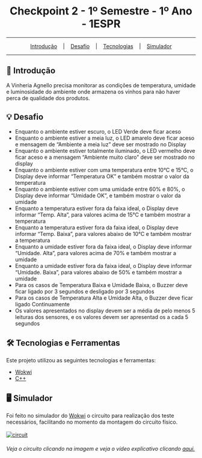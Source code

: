 <h1 align="center">Checkpoint 2 - 1º Semestre - 1º Ano - 1ESPR</h1>

<hr/>

<p align="center">
  <a href="#pushpin-Introdução">Introdução</a>
  &nbsp;&nbsp;&nbsp;|&nbsp;&nbsp;&nbsp;
  <a href="#bulb-Desafio">Desafio</a>
  &nbsp;&nbsp;&nbsp;|&nbsp;&nbsp;&nbsp;
  <a href="#hammer_and_wrench-Tecnologias">Tecnologias</a>
  &nbsp;&nbsp;&nbsp;|&nbsp;&nbsp;&nbsp;
  <a href="#desktop_computer-Simulador">Simulador</a>
</p>

<hr/>

## :pushpin: Introdução
A Vinheria Agnello precisa monitorar as condições de temperatura, umidade e luminosidade do ambiente onde armazena os vinhos para não haver perca de qualidade dos produtos.

## :bulb: Desafio
<ul>
  <li>Enquanto o ambiente estiver escuro, o LED Verde deve ficar aceso</li>
  <li>Enquanto o ambiente estiver a meia luz, o LED amarelo deve ficar aceso e mensagem de “Ambiente a meia luz” deve ser mostrado no Display</li>
  <li>Enquanto o ambiente estiver totalmente iluminado, o LED vermelho deve ficar aceso e a mensagem “Ambiente muito claro” deve ser mostrado no display</li>
  <li>Enquanto o ambiente estiver com uma temperatura entre 10°C e 15°C, o Display deve informar “Temperatura OK” e também mostrar o valor da temperatura</li>
  <li>Enquanto o ambiente estiver com uma umidade entre 60% e 80%, o Display deve informar “Umidade OK”, e também mostrar o valor da umidade</li>
  <li>Enquanto a temperatura estiver fora da faixa ideal, o Display deve informar “Temp. Alta”, para valores acima de 15°C e também mostrar a temperatura</li>
  <li>Enquanto a temperatura estiver fora da faixa ideal, o Display deve informar “Temp. Baixa”, para valores abaixo de 10°C e também mostrar a temperatura</li>
  <li>Enquanto a umidade estiver fora da faixa ideal, o Display deve informar “Umidade. Alta”, para valores acima de 70% e também mostrar a umidade</li>
  <li>Enquanto a umidade estiver fora da faixa ideal, o Display deve informar “Umidade. Baixa”, para valores abaixo de 50% e também mostrar a umidade</li>
  <li>Para os casos de Temperatura Baixa e Umidade Baixa, o Buzzer deve ficar ligado por 3 segundos e desligado por 3 segundos</li>
  <li>Para os casos de Temperatura Alta e Umidade Alta, o Buzzer deve ficar ligado Continuamente</li>
  <li>Os valores apresentados no display devem ser a média de pelo menos 5 leituras dos sensores, e os valores devem ser apresentad os a cada 5 segundos</li>
</ul>

## :hammer_and_wrench: Tecnologias e Ferramentas
Este projeto utilizou as seguintes tecnologias e ferramentas:
* [Wokwi](https://wokwi.com/)
* [C++](https://pt.wikipedia.org/wiki/C%2B%2B)

## :desktop_computer: Simulador
Foi feito no simulador do [Wokwi](https://wokwi.com/) o circuito para realização dos teste necessários, facilitando no momento da montagem do circuito físico.
<br/><br/>
<a href="https://wokwi.com/projects/378149597869460481" target="_blank">
  <img src="https://github.com/studies2023-FIAP-ES-553521-ano1-05-EDG/Checkpoint-2/blob/main/circuit.png" alt="circuit" />
</a>
<h6>Veja o circuito clicando na imagem e veja o vídeo explicativo clicando <a href="">aqui.</a></h6>
